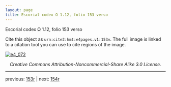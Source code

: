 ```yaml
---
layout: page
title: Escorial codex Ω 1.12, folio 153 verso
---
```


Escorial codex Ω 1.12, folio 153 verso

Cite this object as `urn:cite2:hmt:e4pages.v1:153v`.  The full image is linked to a citation tool you can use to cite regions of the image.

[![e4_072](http://www.homermultitext.org/iipsrv?IIIF=/project/homer/pyramidal/deepzoom/hmt/e4img/2017a/e4_072.tif/full/800,/0/default.jpg)](http://www.homermultitext.org/ict2/?urn=urn:cite2:hmt:e4img.2017a:e4_072) 

<p style="text-align: center; font-style: italic;">Creative Commons Attribution-Noncommercial-Share Alike 3.0 License.</p>

---

previous: [153r](../153r/) | next: [154r](../154r/)